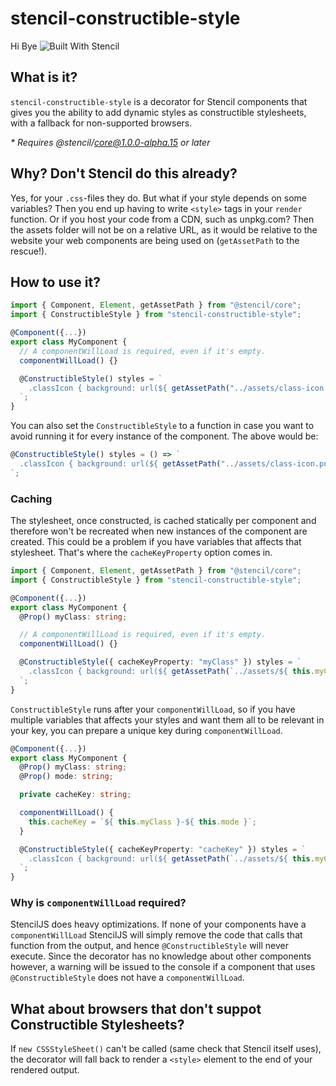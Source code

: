 # stencil-constructible-style
Hi Bye
![Built With Stencil](https://img.shields.io/badge/-Built%20With%20Stencil-16161d.svg?logo=data%3Aimage%2Fsvg%2Bxml%3Bbase64%2CPD94bWwgdmVyc2lvbj0iMS4wIiBlbmNvZGluZz0idXRmLTgiPz4KPCEtLSBHZW5lcmF0b3I6IEFkb2JlIElsbHVzdHJhdG9yIDE5LjIuMSwgU1ZHIEV4cG9ydCBQbHVnLUluIC4gU1ZHIFZlcnNpb246IDYuMDAgQnVpbGQgMCkgIC0tPgo8c3ZnIHZlcnNpb249IjEuMSIgaWQ9IkxheWVyXzEiIHhtbG5zPSJodHRwOi8vd3d3LnczLm9yZy8yMDAwL3N2ZyIgeG1sbnM6eGxpbms9Imh0dHA6Ly93d3cudzMub3JnLzE5OTkveGxpbmsiIHg9IjBweCIgeT0iMHB4IgoJIHZpZXdCb3g9IjAgMCA1MTIgNTEyIiBzdHlsZT0iZW5hYmxlLWJhY2tncm91bmQ6bmV3IDAgMCA1MTIgNTEyOyIgeG1sOnNwYWNlPSJwcmVzZXJ2ZSI%2BCjxzdHlsZSB0eXBlPSJ0ZXh0L2NzcyI%2BCgkuc3Qwe2ZpbGw6I0ZGRkZGRjt9Cjwvc3R5bGU%2BCjxwYXRoIGNsYXNzPSJzdDAiIGQ9Ik00MjQuNywzNzMuOWMwLDM3LjYtNTUuMSw2OC42LTkyLjcsNjguNkgxODAuNGMtMzcuOSwwLTkyLjctMzAuNy05Mi43LTY4LjZ2LTMuNmgzMzYuOVYzNzMuOXoiLz4KPHBhdGggY2xhc3M9InN0MCIgZD0iTTQyNC43LDI5Mi4xSDE4MC40Yy0zNy42LDAtOTIuNy0zMS05Mi43LTY4LjZ2LTMuNkgzMzJjMzcuNiwwLDkyLjcsMzEsOTIuNyw2OC42VjI5Mi4xeiIvPgo8cGF0aCBjbGFzcz0ic3QwIiBkPSJNNDI0LjcsMTQxLjdIODcuN3YtMy42YzAtMzcuNiw1NC44LTY4LjYsOTIuNy02OC42SDMzMmMzNy45LDAsOTIuNywzMC43LDkyLjcsNjguNlYxNDEuN3oiLz4KPC9zdmc%2BCg%3D%3D&colorA=16161d&style=flat-square)

## What is it?

`stencil-constructible-style` is a decorator for Stencil components that gives you the ability to add dynamic styles as constructible stylesheets, with a fallback for non-supported browsers.

_* Requires @stencil/core@1.0.0-alpha.15 or later_

## Why? Don't Stencil do this already?

Yes, for your `.css`-files they do. But what if your style depends on some variables? Then you end up having to write `<style>` tags in your `render` function.
Or if you host your code from a CDN, such as unpkg.com? Then the assets folder will not be on a relative URL, as it would be relative to the website your web components are being used on (`getAssetPath` to the rescue!).

## How to use it?

```ts
import { Component, Element, getAssetPath } from "@stencil/core";
import { ConstructibleStyle } from "stencil-constructible-style";

@Component({...})
export class MyComponent {
  // A componentWillLoad is required, even if it's empty.
  componentWillLoad() {}

  @ConstructibleStyle() styles = `
    .classIcon { background: url(${ getAssetPath("../assets/class-icon.png") }); }
  `;
}
```

You can also set the `ConstructibleStyle` to a function in case you want to avoid running it for every instance of the component.
The above would be:
```ts
@ConstructibleStyle() styles = () => `
  .classIcon { background: url(${ getAssetPath("../assets/class-icon.png") }); }
`;
```

### Caching

The stylesheet, once constructed, is cached statically per component and therefore won't be recreated when new instances of the component are created. This could be a problem if you have variables that affects that stylesheet. That's where the `cacheKeyProperty` option comes in.

```ts
import { Component, Element, getAssetPath } from "@stencil/core";
import { ConstructibleStyle } from "stencil-constructible-style";

@Component({...})
export class MyComponent {
  @Prop() myClass: string;

  // A componentWillLoad is required, even if it's empty.
  componentWillLoad() {}

  @ConstructibleStyle({ cacheKeyProperty: "myClass" }) styles = `
    .classIcon { background: url(${ getAssetPath(`../assets/${ this.myClass }-icon.png`) }); }
  `;
}
```

`ConstructibleStyle` runs after your `componentWillLoad`, so if you have multiple variables that affects your styles and want them all to be relevant in your key, you can prepare a unique key during `componentWillLoad`.

```ts
@Component({...})
export class MyComponent {
  @Prop() myClass: string;
  @Prop() mode: string;

  private cacheKey: string;

  componentWillLoad() {
    this.cacheKey = `${ this.myClass }-${ this.mode }`;
  }

  @ConstructibleStyle({ cacheKeyProperty: "cacheKey" }) styles = `
    .classIcon { background: url(${ getAssetPath(`../assets/${ this.myClass }-${ this.mode }-icon.png`) }); }
  `;
}
```

### Why is `componentWillLoad` required?

StencilJS does heavy optimizations. If none of your components have a `componentWillLoad` StencilJS will simply remove the code that calls that function from the output, and hence `@ConstructibleStyle` will never execute. Since the decorator has no knowledge about other components however, a warning will be issued to the console if a component that uses `@ConstructibleStyle` does not have a `componentWillLoad`.

## What about browsers that don't suppot Constructible Stylesheets?

If `new CSSStyleSheet()` can't be called (same check that Stencil itself uses), the decorator will fall back to render a `<style>` element to the end of your rendered output.
